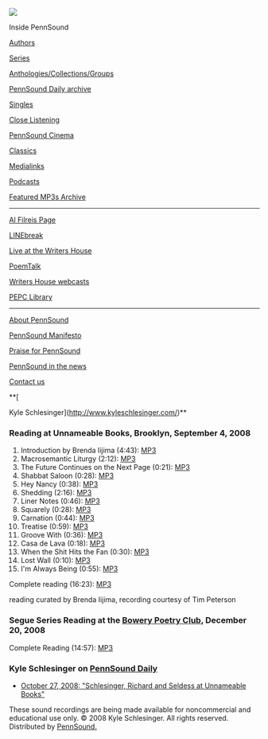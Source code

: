 ![](PennSound_flat.gif)

  

  
  

Inside PennSound

[Authors](authors.php)

[Series](series.php)

[Anthologies/Collections/Groups](anthologies.php)

[PennSound Daily archive](http://writing.upenn.edu/pennsound/daily)

[Singles](http://writing.upenn.edu/pennsound/singles)

[Close Listening](Close-Listening.php)

[PennSound Cinema](video.php)

[Classics](classics.php)

[Medialinks](http://writing.upenn.edu/wh/multimedia/medialinks/index.php)

[Podcasts](http://writing.upenn.edu/pennsound/podcasts.php)

[Featured MP3s Archive](featured-resources-archive.php)

------------------------------------------------------------------------

[Al Filreis Page](Filreis.html)

[LINEbreak](LINEbreak.html)

[Live at the Writers House](http://writing.upenn.edu/%7Ewh/involved/series/live/)

[PoemTalk](http://jacket2.org/content/poem-talk)

[Writers House webcasts](http://writing.upenn.edu/%7Ewh/webcasts/)

[PEPC
Library](http://writing.upenn.edu/pepc/contents.html)

------------------------------------------------------------------------

[About PennSound](http://writing.upenn.edu/pennsound/about.php)

[PennSound Manifesto](http://writing.upenn.edu/pennsound/manifesto.php)

<span class="quoted1">[Praise for PennSound](http://writing.upenn.edu/pennsound/praise.php)</span>

[PennSound in the news](http://writing.upenn.edu/pennsound/news)

[Contact us](mailto:pennsound@writing.upenn.edu)

**[  
  
Kyle Schlesinger](http://www.kyleschlesinger.com/)**

### Reading at Unnameable Books, Brooklyn, September 4, 2008

1.  Introduction by Brenda Iijima (4:43): [MP3](http://media.sas.upenn.edu/pennsound/authors/Iijima/Iijima-Brenda_Introduction_Unnameable-Books_Brooklyn_9-4-08.mp3)
2.  Macrosemantic Liturgy (2:12): [MP3](http://media.sas.upenn.edu/pennsound/authors/Schlesinger/Unnameable/Schlesinger-Kyle_01_Macrosemantic-Liturgy_Unnameable-Books_Brooklyn_9-4-08.mp3)
3.  The Future Continues on the Next Page (0:21): [MP3](http://media.sas.upenn.edu/pennsound/authors/Schlesinger/Unnameable/Schlesinger-Kyle_02_The-Future-Continues-On_Unnameable-Books_Brooklyn_9-4-08.mp3)
4.  Shabbat Saloon (0:28): [MP3](http://media.sas.upenn.edu/pennsound/authors/Schlesinger/Unnameable/Schlesinger-Kyle_03_Shabbat-Saloon_Unnameable-Books_Brooklyn_9-4-08.mp3)
5.  Hey Nancy (0:38): [MP3](http://media.sas.upenn.edu/pennsound/authors/Schlesinger/Unnameable/Schlesinger-Kyle_04_Hey-Nancy_Unnameable-Books_Brooklyn_9-4-08.mp3)
6.  Shedding (2:16): [MP3](http://media.sas.upenn.edu/pennsound/authors/Schlesinger/Unnameable/Schlesinger-Kyle_05_Shedding_Unnameable-Books_Brooklyn_9-4-08.mp3)
7.  Liner Notes (0:46): [MP3](http://media.sas.upenn.edu/pennsound/authors/Schlesinger/Unnameable/Schlesinger-Kyle_06_Liner-Notes_Unnameable-Books_Brooklyn_9-4-08.mp3)
8.  Squarely (0:28): [MP3](http://media.sas.upenn.edu/pennsound/authors/Schlesinger/Unnameable/Schlesinger-Kyle_07_Squarely_Unnameable-Books_Brooklyn_9-4-08.mp3)
9.  Carnation (0:44): [MP3](http://media.sas.upenn.edu/pennsound/authors/Schlesinger/Unnameable/Schlesinger-Kyle_08_Carnation_Unnameable-Books_Brooklyn_9-4-08.mp3)
10. Treatise (0:59): [MP3](http://media.sas.upenn.edu/pennsound/authors/Schlesinger/Unnameable/Schlesinger-Kyle_09_Treatise_Unnameable-Books_Brooklyn_9-4-08.mp3)
11. Groove With (0:36): [MP3](http://media.sas.upenn.edu/pennsound/authors/Schlesinger/Unnameable/Schlesinger-Kyle_10_Groove-With_Unnameable-Books_Brooklyn_9-4-08.mp3)
12. Casa de Lava (0:18): [MP3](http://media.sas.upenn.edu/pennsound/authors/Schlesinger/Unnameable/Schlesinger-Kyle_11_Casa-de-Lava_Unnameable-Books_Brooklyn_9-4-08.mp3)
13. When the Shit Hits the Fan (0:30): [MP3](http://media.sas.upenn.edu/pennsound/authors/Schlesinger/Unnameable/Schlesinger-Kyle_12_When-the-Shit-Hits_Unnameable-Books_Brooklyn_9-4-08.mp3)
14. Lost Wall (0:10): [MP3](http://media.sas.upenn.edu/pennsound/authors/Schlesinger/Unnameable/Schlesinger-Kyle_13_Lost-Wall_Unnameable-Books_Brooklyn_9-4-08.mp3)
15. I'm Always Being (0:55): [MP3](http://media.sas.upenn.edu/pennsound/authors/Schlesinger/Unnameable/Schlesinger-Kyle_14_Im-Always-Being_Unnameable-Books_Brooklyn_9-4-08.mp3)

Complete reading (16:23): [MP3](http://media.sas.upenn.edu/pennsound/authors/Schlesinger/Unnameable/Schlesinger-Kyle_Complete-Reading_Unnameable-Books_Brooklyn_9-4-08.mp3)

reading curated by Brenda Iijima, recording courtesy of Tim Peterson

### Segue Series Reading at the [Bowery Poetry Club](http://writing.upenn.edu/pennsound/x/Segue-BPC.html), December 20, 2008

Complete Reading (14:57): [MP3](http://media.sas.upenn.edu/pennsound/authors/Schlesinger/Schlesinger-Kyle_Complete-Reading_Segue-Series_BPC_New-York_12-20-08.mp3)

### Kyle Schlesinger on [PennSound Daily](http://writing.upenn.edu/pennsound/daily)

-   [October 27, 2008: "Schlesinger, Richard and Seldess at Unnameable Books"](http://writing.upenn.edu/pennsound/daily/200810.php#17_17:56)

These sound recordings are being made available for noncommercial and educational
use only. © 2008 Kyle Schlesinger. All rights reserved. Distributed by [PennSound.](../index.html)

